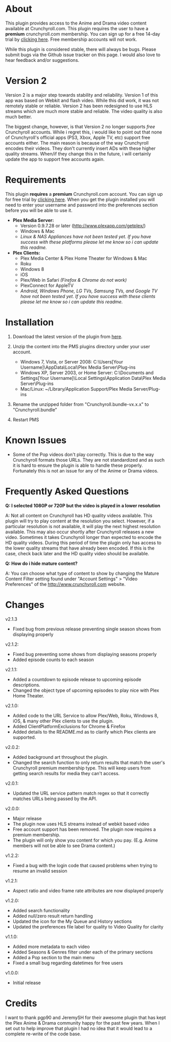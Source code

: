 About
=====
This plugin provides access to the Anime and Drama video content available at Crunchyroll.com. This plugin requires the user to have a **premium** crunchyroll.com membership. You can sign up for a free 14-day trial by [clicking here](https://www.crunchyroll.com/freetrial/anime). Free membership accounts will not work.

While this plugin is considered stable, there will always be bugs. Please submit bugs via the Github issue tracker on this page. I would also love to hear feedback and/or suggestions. 

Version 2
=========
Version 2 is a major step towards stability and reliability. Version 1 of this app was based on Webkit and flash video. While this did work, it was not remotely stable or reliable. Version 2 has been redesigned to use HLS streams which are much more stable and reliable. The video quality is also much better. 

The biggest change, however, is that Version 2 no longer supports *free* Crunchyroll accounts. While i regret this, i would like to point out that none of Crunchyroll's official apps (PS3, Xbox, Apple TV, etc) support free accounts either. The main reason is because of the way Crunchyroll encodes their videos. They don't currently insert ADs with these higher quality streams. When/if they change this in the future, i will certainly update the app to support free accounts again. 

Requirements
============
This plugin **requires** a **premium** Crunchyroll.com account. You can sign up for free trial by [clicking here](https://www.crunchyroll.com/freetrial/anime). When you get the plugin installed you will need to enter your username and password into the preferences section before you will be able to use it. 

* **Plex Media Server:**
	* Version 0.9.7.28 or later (http://www.plexapp.com/getplex/)
	* Windows & Mac
	* *Linux & NAS Appliances have not been tested yet. If you have success with these platforms please let me know so i can update this readme.*
* **Plex Clients:**
	* Plex Media Center & Plex Home Theater for Windows & Mac
	* Roku
	* Windows 8
	* iOS
	* Plex/Web in Safari *(Firefox & Chrome do not work)*
	* PlexConnect for AppleTV
	* *Android, Windows Phone, LG TVs, Samsung TVs, and Google TV have not been tested yet. If you have success with these clients please let me know so i can update this readme.*

Installation
============
1. Download the latest version of the plugin from [here](https://github.com/MattRK/Crunchyroll.bundle/archive/v2.1.3.zip).

2. Unzip the content into the PMS plugins directory under your user account.
	* Windows 7, Vista, or Server 2008: C:\Users\[Your Username]\AppData\Local\Plex Media Server\Plug-ins
	* Windows XP, Server 2003, or Home Server: C:\Documents and Settings\[Your Username]\Local Settings\Application Data\Plex Media Server\Plug-ins
	* Mac/Linux: ~/Library/Application Support/Plex Media Server/Plug-ins

3. Rename the unzipped folder from "Crunchyroll.bundle-vx.x.x" to "Crunchyroll.bundle"

4. Restart PMS


Known Issues
============
* Some of the Pop videos don't play correctly. This is due to the way Crunchyroll formats those URLs. They are not standardized and as such it is hard to ensure the plugin is able to handle these properly. Fortunately this is not an issue for any of the Anime or Drama videos.  


Frequently Asked Questions
==========================
**Q: I selected 1080P or 720P but the video is played in a lower resolution**

A: Not all content on Crunchyroll has HD quality videos available. This plugin will try to play content at the resolution you select. However, if a particular resolution is not available, it will play the next highest resolution available. This may also occur shortly after Crunchyroll releases a new video. Sometimes it takes Crunchyroll longer than expected to encode the HD quality videos. During this period of time the plugin only has access to the lower quality streams that have already been encoded. If this is the case, check back later and the HD quality video should be available. 

**Q: How do i hide mature content?**

A: You can choose what type of content to show by changing the Mature Content Filter setting found under "Account Settings" > "Video Preferences" of the http://www.crunchyroll.com website. 


Changes
=======
v2.1.3
* Fixed bug from previous release preventing single season shows from displaying properly

v2.1.2:
* Fixed bug preventing some shows from displaying seasons properly
* Added episode counts to each season

v2.1.1:
* Added a countdown to episode release to upcoming episode descriptions. 
* Changed the object type of upcoming episodes to play nice with Plex Home Theater.

v2.1.0:
* Added code to the URL Service to allow Plex/Web, Roku, Windows 8, iOS, & many other Plex clients to use the plugin. 
* Added ClientPlatformExclusions for Chrome & Firefox
* Added details to the README.md as to clarify which Plex clients are supported.  

v2.0.2:
* Added background art throughout the plugin.
* Changed the search function to only return results that match the user's Crunchyroll premium membership type. This will keep users from getting search results for media they can't access.

v2.0.1:
* Updated the URL service pattern match regex so that it correctly matches URLs being passed by the API.

v2.0.0:
* Major release
* The plugin now uses HLS streams instead of webkit based video
* Free account support has been removed. The plugin now requires a premium membership. 
* The plugin will only show you content for which you pay. (E.g. Anime members will not be able to see Drama content.)

v1.2.2:
* Fixed a bug with the login code that caused problems when trying to resume an invalid session

v1.2.1:
* Aspect ratio and video frame rate attributes are now displayed properly

v1.2.0:
* Added search functionality
* Added null/zero result return handling
* Updated the icon for the My Queue and History sections
* Updated the preferences file label for quality to Video Quality for clarity

v1.1.0:
* Added more metadata to each video
* Added Seasons & Genres filter under each of the primary sections
* Added a Pop section to the main menu
* Fixed a small bug regarding datetimes for free users

v1.0.0:
* Initial release

Credits
=======
I want to thank pgp90 and JeremySH for their awesome plugin that has kept the Plex Anime & Drama community happy for the past few years. When I set out to help improve that plugin I had no idea that it would lead to a complete re-write of the code base. 
